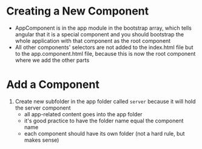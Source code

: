 # Creating a New Component

- AppComponent is in the app module in the bootstrap array, which tells angular that it is a special component and you should bootstrap the whole application with that component as the root component
- All other components' selectors are not added to the index.html file but to the app.component.html file, because this is now the root component where we add the other parts

# Add a Component

1. Create new subfolder in the app folder called `server` because it will hold the server component
    - all app-related content goes into the app folder
    - it's good practice to have the folder name equal the component name
    - each component should have its own folder (not a hard rule, but makes sense)
